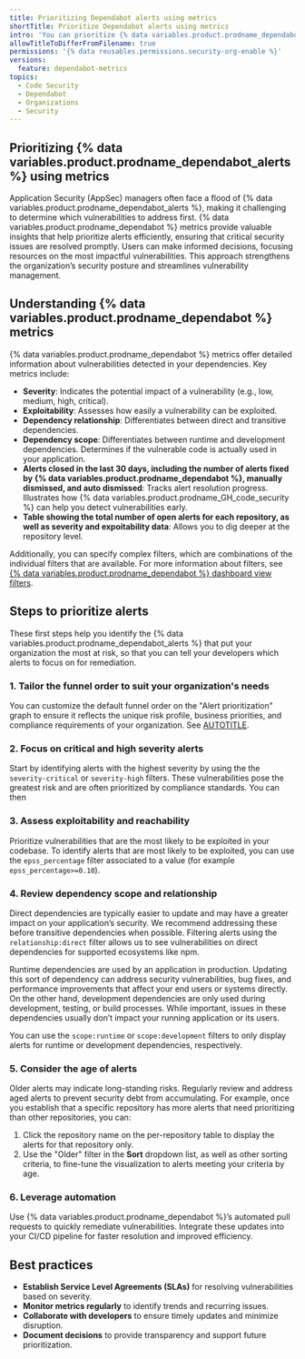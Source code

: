 ```yaml
---
title: Prioritizing Dependabot alerts using metrics
shortTitle: Prioritize Dependabot alerts using metrics
intro: 'You can prioritize {% data variables.product.prodname_dependabot_alerts %} in your organization by analyzing the provided metrics. Using this approach, you can tell your developers to focus on the most important vulnerabilities first.'
allowTitleToDifferFromFilename: true
permissions: '{% data reusables.permissions.security-org-enable %}'
versions:
  feature: dependabot-metrics
topics:
  - Code Security
  - Dependabot
  - Organizations
  - Security
---
```


## Prioritizing {% data variables.product.prodname_dependabot_alerts %} using metrics

Application Security (AppSec) managers often face a flood of {% data variables.product.prodname_dependabot_alerts %}, making it challenging to determine which vulnerabilities to address first. {% data variables.product.prodname_dependabot %} metrics provide valuable insights that help prioritize alerts efficiently, ensuring that critical security issues are resolved promptly. Users can make informed decisions, focusing resources on the most impactful vulnerabilities. This approach strengthens the organization’s security posture and streamlines vulnerability management.

## Understanding {% data variables.product.prodname_dependabot %} metrics

{% data variables.product.prodname_dependabot %} metrics offer detailed information about vulnerabilities detected in your dependencies. Key metrics include:

* **Severity**: Indicates the potential impact of a vulnerability (e.g., low, medium, high, critical).
* **Exploitability**: Assesses how easily a vulnerability can be exploited.
* **Dependency relationship**: Differentiates between direct and transitive dependencies.
* **Dependency scope**: Differentiates between runtime and development dependencies. Determines if the vulnerable code is actually used in your application.
* **Alerts closed in the last 30 days, including the number of alerts fixed by {% data variables.product.prodname_dependabot %}, manually dismissed, and auto dismissed**: Tracks alert resolution progress. Illustrates how {% data variables.product.prodname_GH_code_security %} can help you detect vulnerabilities early.
* **Table showing the total number of open alerts for each repository, as well as severity and expoitability data**: Allows you to dig deeper at the repository level.

Additionally, you can specify complex filters, which are combinations of the individual filters that are available. For more information about filters, see [{% data variables.product.prodname_dependabot %} dashboard view filters](/code-security/security-overview/filtering-alerts-in-security-overview#dependabot-dashboard-view-filters).

## Steps to prioritize alerts

These first steps help you identify the {% data variables.product.prodname_dependabot_alerts %} that put your organization the most at risk, so that you can tell your developers which alerts to focus on for remediation.

### 1. Tailor the funnel order to suit your organization's needs

You can customize the default funnel order on the "Alert prioritization" graph to ensure it reflects the unique risk profile, business priorities, and compliance requirements of your organization. See [AUTOTITLE](/code-security/security-overview/viewing-metrics-for-dependabot-alerts#configuring-funnel-categories).

### 2. Focus on critical and high severity alerts

Start by identifying alerts with the highest severity by using the the `severity-critical` or `severity-high` filters. These vulnerabilities pose the greatest risk and are often prioritized by compliance standards. You can then

### 3. Assess exploitability and reachability

Prioritize vulnerabilities that are the most likely to be exploited in your codebase. To identify alerts that are most likely to be exploited, you can use the `epss_percentage` filter associated to a value (for example `epss_percentage>=0.10`).

### 4. Review dependency scope and relationship

Direct dependencies are typically easier to update and may have a greater impact on your application’s security. We recommend addressing these before transitive dependencies when possible.
Filtering alerts using the `relationship:direct` filter allows us to see vulnerabilities on direct dependencies for supported ecosystems like npm.

Runtime dependencies are used by an application in production. Updating this sort of dependency can address security vulnerabilities, bug fixes, and performance improvements that affect your end users or systems directly. On the other hand, development dependencies are only used during development, testing, or build processes. While important, issues in these dependencies usually don’t impact your running application or its users.

You can use the `scope:runtime` or `scope:development` filters to only display alerts for runtime or development dependencies, respectively.

### 5. Consider the age of alerts

Older alerts may indicate long-standing risks. Regularly review and address aged alerts to prevent security debt from accumulating. For example, once you establish that a specific repository has more alerts that need prioritizing than other repositories, you can:
1. Click the repository name on the per-repository table to display the alerts for that repository only.
1. Use the "Older" filter in the **Sort** dropdown list, as well as other sorting criteria, to fine-tune the visualization to alerts meeting your criteria by age.

### 6. Leverage automation

Use {% data variables.product.prodname_dependabot %}’s automated pull requests to quickly remediate vulnerabilities. Integrate these updates into your CI/CD pipeline for faster resolution and improved efficiency.

## Best practices

* **Establish Service Level Agreements (SLAs)** for resolving vulnerabilities based on severity.
* **Monitor metrics regularly** to identify trends and recurring issues.
* **Collaborate with developers** to ensure timely updates and minimize disruption.
* **Document decisions** to provide transparency and support future prioritization.
